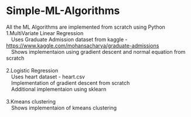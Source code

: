 # Simple-ML-Algorithms
All the ML Algorithms are implemented from scratch using Python<br>
1.MultiVariate Linear Regression<br>
    &emsp;Uses Graduate Admission dataset from kaggle - https://www.kaggle.com/mohansacharya/graduate-admissions<br>
    &emsp;Shows implementaion using gradient descent and normal equation from scratch<br><br>
2.Logistic Regression<br>
   &emsp;Uses heart dataset - heart.csv<br>
   &emsp;Implementation of gradient descent from scratch<br>
   &emsp;Additional implementaion using sklearn<br><br>
 3.Kmeans clustering<br>
   &emsp;Shows implementaion of kmeans clustering<br><br>
  
